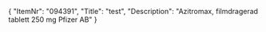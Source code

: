 {
  "ItemNr": "094391",
  "Title": "test",
  "Description": "Azitromax, filmdragerad tablett 250 mg Pfizer AB"
}